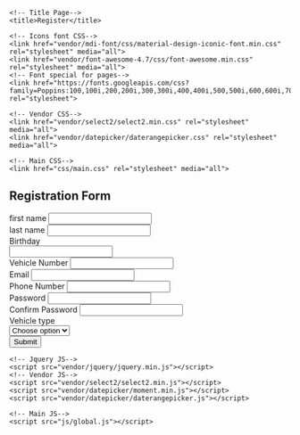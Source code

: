 <!DOCTYPE html>
<html lang="en">

<head>
    <!-- Required meta tags-->
    <meta charset="UTF-8">
    <meta name="viewport" content="width=device-width, initial-scale=1, shrink-to-fit=no">
    <meta name="description" content="Colorlib Templates">
    <meta name="author" content="Colorlib">
    <meta name="keywords" content="Colorlib Templates">

    <!-- Title Page-->
    <title>Register</title>

    <!-- Icons font CSS-->
    <link href="vendor/mdi-font/css/material-design-iconic-font.min.css" rel="stylesheet" media="all">
    <link href="vendor/font-awesome-4.7/css/font-awesome.min.css" rel="stylesheet" media="all">
    <!-- Font special for pages-->
    <link href="https://fonts.googleapis.com/css?family=Poppins:100,100i,200,200i,300,300i,400,400i,500,500i,600,600i,700,700i,800,800i,900,900i" rel="stylesheet">

    <!-- Vendor CSS-->
    <link href="vendor/select2/select2.min.css" rel="stylesheet" media="all">
    <link href="vendor/datepicker/daterangepicker.css" rel="stylesheet" media="all">

    <!-- Main CSS-->
    <link href="css/main.css" rel="stylesheet" media="all">
</head>

<body>
    <div class="page-wrapper bg-gra-02 p-t-130 p-b-100 font-poppins">
        <div class="wrapper wrapper--w680">
            <div class="card card-4">
                <div class="card-body">
                    <h2 class="title">Registration Form</h2>
                    <form method="POST">
                        <div class="row row-space">
                            <div class="col-2">
                                <div class="input-group">
                                    <label class="label">first name</label>
                                    <input class="input--style-4" type="text" name="first_name">
                                </div>
                            </div>
                            <div class="col-2">
                                <div class="input-group">
                                    <label class="label">last name</label>
                                    <input class="input--style-4" type="text" name="last_name">
                                </div>
                            </div>
                        </div>
                        <div class="row row-space">
                            <div class="col-2">
                                <div class="input-group">
                                    <label class="label">Birthday</label>
                                    <div class="input-group-icon">
                                        <input class="input--style-4 js-datepicker" type="text" name="birthday">
                                        <i class="zmdi zmdi-calendar-note input-icon js-btn-calendar"></i>
                                    </div>
                                </div>
                            </div>
                            <div class="col-2">
                                <div class="input-group">
                                    <label class="label">Vehicle Number</label>
                                    <input class="input--style-4" type="text" name="email">
                                </div>
                            </div>
                        </div>
                        <div class="row row-space">
                            <div class="col-2">
                                <div class="input-group">
                                    <label class="label">Email</label>
                                    <input class="input--style-4" type="email" name="email">
                                </div>
                            </div>
                            <div class="col-2">
                                <div class="input-group">
                                    <label class="label">Phone Number</label>
                                    <input class="input--style-4" type="text" name="phone">
                                </div>
                            </div>
                        </div>
                        <div class="row row-space">
                            <div class="col-2">
                                <div class="input-group">
                                    <label class="label">Password</label>
                                    <input class="input--style-4" type="password" name="phone">
                                </div>
                            </div>
                            <div class="col-2">
                                <div class="input-group">
                                    <label class="label">Confirm Password</label>
                                    <input class="input--style-4" type="password" name="phone">
                                </div>
                            </div>
                        </div>
                        <div class="input-group">
                            <label class="label">Vehicle type</label>
                            <div class="rs-select2 js-select-simple select--no-search">
                                <select name="subject">
                                    <option disabled="disabled" selected="selected">Choose option</option>
                                    <option>Car</option>
                                    <option>Motor Bike</option>
                                </select>
                                <div class="select-dropdown"></div>
                            </div>
                        </div>
                        <div class="input-group">
                                <button class="btn btn--radius-2 btn--blue" type="submit">Submit</button> 
                        </div>
                    </form>
                </div>
            </div>
        </div>
    </div>

    <!-- Jquery JS-->
    <script src="vendor/jquery/jquery.min.js"></script>
    <!-- Vendor JS-->
    <script src="vendor/select2/select2.min.js"></script>
    <script src="vendor/datepicker/moment.min.js"></script>
    <script src="vendor/datepicker/daterangepicker.js"></script>

    <!-- Main JS-->
    <script src="js/global.js"></script>

</body><!-- This templates was made by Colorlib (https://colorlib.com) -->

</html>
<!-- end document-->
